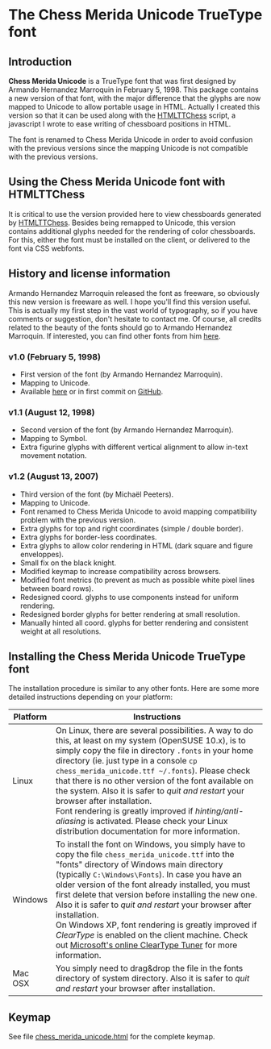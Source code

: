 # The Chess Merida Unicode TrueType font

## Introduction

**Chess Merida Unicode** is a TrueType font that was first designed by Armando Hernandez Marroquin in
February 5, 1998. This package contains a new version of that font, with the major difference that the
glyphs are now mapped to Unicode to allow portable usage in HTML. Actually I created this version so that
it can be used along with the [HTMLTTChess](https://github.com/xeyownt/htmlttchess) script, a javascript
I wrote to ease writing of chessboard positions in HTML.

The font is renamed to Chess Merida Unicode in order to avoid confusion with the previous versions since
the mapping Unicode is not compatible with the previous versions.

## Using the Chess Merida Unicode font with HTMLTTChess

It is critical to use the version provided here to view chessboards generated by
[HTMLTTChess](https://github.com/xeyownt/htmlttchess). Besides being remapped to Unicode, this version
contains additional glyphs needed for the rendering of color chessboards. For this, either the font must
be installed on the client, or delivered to the font via CSS webfonts.

## History and license information

Armando Hernandez Marroquin released the font as freeware, so obviously this new version is freeware as
well.  I hope you'll find this version useful. This is actually my first step in the vast world of
typography, so if you have comments or suggestion, don't hesitate to contact me. Of course, all credits
related to the beauty of the fonts should go to Armando Hernandez Marroquin. If interested, you can find
other fonts from him [here](http://www.dafont.com/armando-hernandez-marroquin.d420).

### v1.0 (February 5, 1998)
* First version of the font (by Armando Hernandez Marroquin).
* Mapping to Unicode.
* Available [here](http://www.enpassant.dk/chess/downl/merid_tt.zip) or in first commit on
  [GitHub](https://github.com/xeyownt/chess_merida_unicode).

### v1.1 (August 12, 1998)
* Second version of the font (by Armando Hernandez Marroquin).
* Mapping to Symbol.
* Extra figurine glyphs with different vertical alignment to allow in-text movement notation.

### v1.2 (August 13, 2007)
* Third version of the font (by Michaël Peeters).
* Mapping to Unicode.
* Font renamed to Chess Merida Unicode to avoid mapping compatibility problem with the previous version.
* Extra glyphs for top and right coordinates (simple / double border).
* Extra glyphs for border-less coordinates.
* Extra glyphs to allow color rendering in HTML (dark square and figure enveloppes).
* Small fix on the black knight.
* Modified keymap to increase compatibility across browsers.
* Modified font metrics (to prevent as much as possible white pixel lines between board rows).
* Redesigned coord. glyphs to use components instead for uniform rendering.
* Redesigned border glyphs for better rendering at small resolution.
* Manually hinted all coord. glyphs for better rendering and consistent weight at all resolutions.

## Installing the Chess Merida Unicode TrueType font

The installation procedure is similar to any other fonts. Here are some more detailed instructions depending on your platform:

Platform | Instructions
---------|--------------
Linux    | On Linux, there are several possibilities. A way to do this, at least on my system (OpenSUSE 10.x), is to simply copy the file in directory `.fonts` in your home directory (ie. just type in a console `cp chess_merida_unicode.ttf ~/.fonts`). Please check that there is no other version of the font available on the system. Also it is safer to *quit and restart* your browser after installation.<br/>Font rendering is greatly improved if *hinting/anti-aliasing* is activated. Please check your Linux distribution documentation for more information.
Windows  | To install the font on Windows, you simply have to copy the file `chess_merida_unicode.ttf` into the "fonts" directory of Windows main directory (typically `C:\Windows\Fonts`). In case you have an older version of the font already installed, you must first delete that version before installing the new one. Also it is safer to *quit and restart* your browser after installation.<br/>On Windows XP, font rendering is greatly improved if *ClearType* is enabled on the client machine. Check out [Microsoft's online ClearType Tuner](http://www.microsoft.com/typography/ClearType/tuner/Step1.aspx) for more information.
Mac OSX  | You simply need to drag&drop the file in the fonts directory of system directory. Also it is safer to *quit and restart* your browser after installation.  

## Keymap

See file [chess_merida_unicode.html](chess_merida_unicode.html) for the complete keymap.

[//]: # ( vim: set tw=105: )

